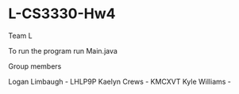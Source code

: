 # L-CS3330-Hw4

Team L

To run the program run Main.java


Group members

Logan Limbaugh - LHLP9P
Kaelyn Crews - KMCXVT
Kyle Williams - 
